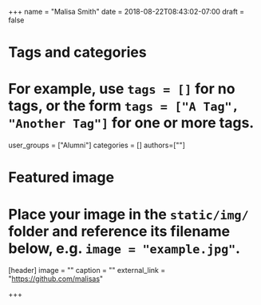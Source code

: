 +++
name = "Malisa Smith"
date = 2018-08-22T08:43:02-07:00
draft = false

# Tags and categories
# For example, use `tags = []` for no tags, or the form `tags = ["A Tag", "Another Tag"]` for one or more tags.
user_groups = ["Alumni"]
categories = []
authors=[""]

# Featured image
# Place your image in the `static/img/` folder and reference its filename below, e.g. `image = "example.jpg"`.
[header]
image = ""
caption = ""
external_link = "https://github.com/malisas"

+++
